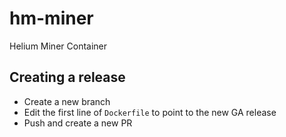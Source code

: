 # hm-miner

Helium Miner Container

## Creating a release

* Create a new branch
* Edit the first line of `Dockerfile` to point to the new GA release
* Push and create a new PR
